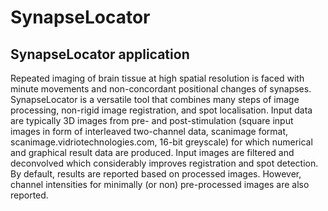 # SynapseLocator
  
## SynapseLocator application
Repeated imaging of brain tissue at high spatial resolution is faced with minute movements and non-concordant positional changes of synapses. SynapseLocator is a versatile tool that combines many steps of image processing, non-rigid image registration, and spot localisation. Input data are typically 3D images from pre- and post-stimulation (square input images in form of interleaved two-channel data, scanimage format, scanimage.vidriotechnologies.com, 16-bit greyscale) for which numerical and graphical result data are produced. Input images are filtered and deconvolved which considerably improves registration and spot detection. By default, results are reported based on processed images. However, channel intensities for minimally (or non) pre-processed images are also reported.

  
